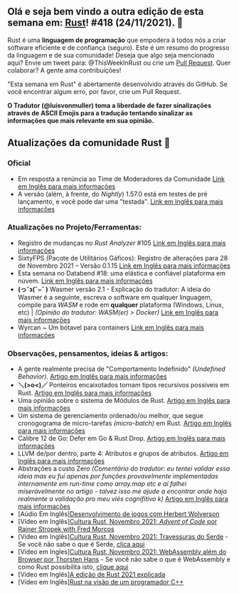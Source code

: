 ## Olá e seja bem vindo a outra edição de esta semana em: [Rust](https://www.rust-lang.org/)! #418 (24/11/2021). 🌟

Rust é uma **linguagem de programação** que empodera à todos nós a criar software eficiente e de confiança (seguro).
Este é um resumo do progresso da linguagem e de sua comunidade! Deseja que algo seja mencionado aqui? Envie um tweet para: @ThisWeekInRust ou crie um [Pull Request](https://github.com/rust-lang/this-week-in-rust/pulls).
Quer colaborar? A gente ama contribuições!

"Esta semana em Rust" é abertamente desenvolvido através do GitHub. Se você encontrar algum erro, por favor, crie um Pull Request.

**O Tradutor (@luisvonmuller) toma a liberdade de fazer sinalizações através de ASCII Emojis para a tradução tentando sinalizar as informações que mais relevante em sua opinião.**

## Atualizações da comunidade Rust 🦀

### Oficial
* Em resposta a renúncia ao Time de Moderadores da Comunidade [Link em Inglês para mais informações](https://blog.rust-lang.org/inside-rust/2021/11/25/in-response-to-the-moderation-team-resignation.html)
* A versão (além, à frente, do _Nightly_) 1.57.0 está em testes de pré lançamento, e você pode dar uma "testada". [Link em Inglês para mais informações](https://blog.rust-lang.org/inside-rust/2021/11/30/1.57.0-prerelease.html)

### Atualizações no Projeto/Ferramentas:
* Registro de mudanças no _Rust Analyzer_ #105 [Link em Inglês para mais informações](https://rust-analyzer.github.io//thisweek/2021/11/29/changelog-105.html)
* SixtyFPS (Pacote de Utilitários Gáficos): Registro de alterações para 28 de Novembro 2021 – Versão 0.1.15 [Link em Inglês para mais informações](https://sixtyfps.io/thisweek/2021-11-29.html)
* Esta semana no Databend #18: uma elástica e confiável plataforma em núvem. [Link em Inglês para mais informações](https://weekly.databend.rs/2021-12-01-databend-weekly/)
* **(っ˘з(˘⌣˘ )** Wasmer versão 2.1 - Explicação do tradutor: A ideia do Wasmer é a seguinte, escreva o software em qualquer linguagem, compile para *_WASM_* e rode em **qualquer** plataforma (Windows, Linux, etc) | _(Opinião do tradutor: WASM(er) > Docker)_ [Link em Inglês para mais informações](https://wasmer.io/posts/wasmer-2.1)
* Wyrcan ~ Um bótavel para containers [Link em Inglês para mais informações](https://gitlab.com/wyrcan/wyrcan/-/tree/v1.0.0)

### Observações, pensamentos, ideias & artigos:
* A gente realmente precisa de "Comportamento Indefinido" _(Undefined Behavior)_. [Artigo em Inglês para mais informações](https://www.ralfj.de/blog/2021/11/24/ub-necessary.html)
* **＼(>o<)／** Ponteiros encaixotados tornam tipos recursivos possíveis em Rust. [Artigo em Inglês para mais informações](https://blog.knoldus.com/box-pointers-in-rust-make-recursive-types-possible/)
* Uma opinião sobre o sistema de Módulos de Rust. [Artigo em Inglês para mais informações](https://matklad.github.io//2021/11/27/notes-on-module-system.html)
* Um sistema de gerenciamento ordenado/ou melhor, que segue cronogograma de micro-tarefas _(micro-batch)_ em Rust. [Artigo em Inglês para mais informações](https://njk.onl/blog/gaffer.html)
* Calibre 12 de Go: Defer em Go & Rust Drop. [Artigo em Inglês para mais informações](https://dev.to/mark_saward/go-footguns-go-defer-and-rust-drop-17af)
* LLVM de/por dentro, parte 4: Atributos e grupos de atributos. [Artigo em Inglês para mais informações](https://blog.yossarian.net/2021/11/29/LLVM-internals-part-4-attributes-and-attribute-groups)
* Abstrações a custo Zero _(Comentário do tradutor: eu tentei validar essa ideia mas eu fui apenas por funções provavelmente implementadas internamente em run-time como array.map etc e aí falhei miserávelmente no artigo - talvez isso me ajude a encontrar onde haja realmente a validação pro meu viés cognifitivo k)_ [Artigo em Inglês para mais informações](https://dev.to/daniel1in/zero-cost-abstractions-in-rust-5e41)
* [Aúdio Em Inglês][Desenvolvimento de jogos com Herbert Wolverson](https://rustacean-station.org/episode/048-herbert-wolverson/)
* [Vídeo em Inglês][Cultura Rust, Novembro 2021: _Advent of Code_ por Rainer Stropek with Fred Morcos](https://www.youtube.com/watch?v=bejThbzAYOA)
* [Vídeo em Inglês][Cultura Rust, Novembro 2021: Travessuras do Serde](https://www.youtube.com/watch?v=bejThbzAYOA) - Se você não sabe o que é Serde, [clica aqui](https://serde.rs/)
* [Vídeo em Ingles][Cultura Rust, Novembro 2021: WebAssembly além do Browser por Thorsten Hans](https://www.youtube.com/watch?v=bejThbzAYOA) - Se você não sabe o que é WebAssembly e como Rust possibilita isto, [clique aqui](https://rustwasm.github.io/docs/book/)
* [Vídeo em Inglês][A edição de Rust 2021 explicada](https://www.youtube.com/watch?v=uIeIBlB0JFw)
* [Vídeo em Inglês][Rust na visão de um programador C++](https://www.youtube.com/watch?v=DGbsHENouy4)

